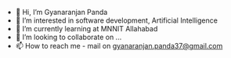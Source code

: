 - 👋 Hi, I’m Gyanaranjan Panda
- 👀 I’m interested in software development, Artificial Intelligence
- 🌱 I’m currently learning at MNNIT Allahabad
- 💞️ I’m looking to collaborate on ...
- 📫 How to reach me - mail on gyanaranjan.panda37@gmail.com

<!---
GRP-coder/GRP-coder is a ✨ special ✨ repository because its `README.md` (this file) appears on your GitHub profile.
You can click the Preview link to take a look at your changes.
--->
